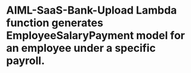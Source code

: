 # AIML-SaaS-Bank-Upload Lambda function generates EmployeeSalaryPayment model for an employee under a specific payroll.